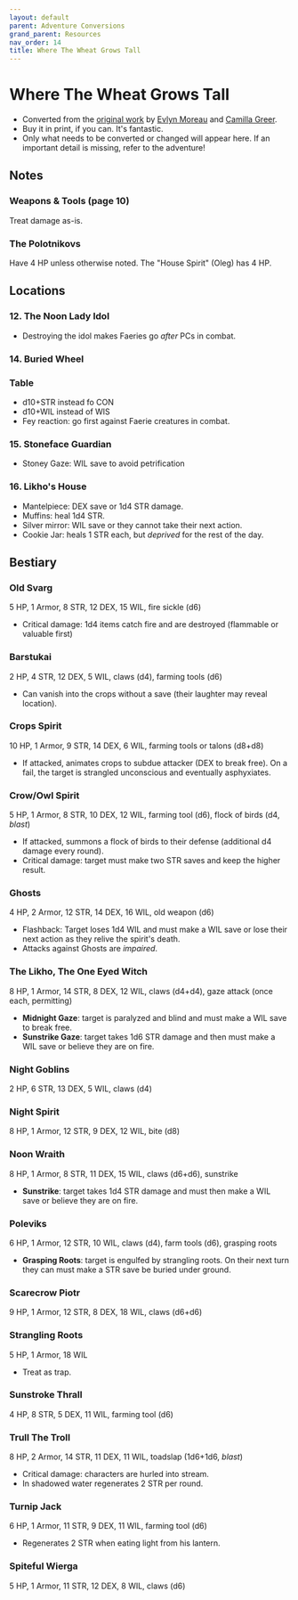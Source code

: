 ```yaml
---
layout: default
parent: Adventure Conversions
grand_parent: Resources
nav_order: 14
title: Where The Wheat Grows Tall
---
```


# Where The Wheat Grows Tall

- Converted from the [original work](https://www.exaltedfuneral.com/products/where-the-wheat-grows-tall-pdf) by [Evlyn Moreau](http://chaudronchromatique.blogspot.com/) and [Camilla Greer](https://greerrrr.itch.io/).
- Buy it in print, if you can. It's fantastic.
- Only what needs to be converted or changed will appear here. If an important detail is missing, refer to the adventure!

## Notes
### Weapons & Tools (page 10)
Treat damage as-is.  

### The Polotnikovs
Have 4 HP unless otherwise noted. The "House Spirit" (Oleg) has 4 HP.

## Locations

### 12. The Noon Lady Idol
- Destroying the idol makes Faeries go _after_ PCs in combat.

### 14. Buried Wheel
### Table
- d10+STR instead fo CON
- d10+WIL instead of WIS
- Fey reaction: go first against Faerie creatures in combat.

### 15. Stoneface Guardian
- Stoney Gaze: WIL save to avoid petrification

### 16. Likho's House
- Mantelpiece: DEX save or 1d4 STR damage.
- Muffins: heal 1d4 STR.
- Silver mirror: WIL save or they cannot take their next action.
- Cookie Jar: heals 1 STR each, but _deprived_ for the rest of the day.

## Bestiary
### Old Svarg
5 HP, 1 Armor, 8 STR, 12 DEX, 15 WIL, fire sickle (d6)
- Critical damage: 1d4 items catch fire and are destroyed (flammable or valuable first)

### Barstukai
2 HP, 4 STR, 12 DEX, 5 WIL, claws (d4), farming tools (d6)
- Can vanish into the crops without a save (their laughter may reveal location).

### Crops Spirit
10 HP, 1 Armor, 9 STR, 14 DEX, 6 WIL, farming tools or talons (d8+d8)
- If attacked, animates crops to subdue attacker (DEX to break free). On a fail, the target is strangled unconscious and eventually asphyxiates.

### Crow/Owl Spirit
5 HP, 1 Armor, 8 STR, 10 DEX, 12 WIL, farming tool (d6), flock of birds (d4, _blast_)
- If attacked, summons a flock of birds to their defense (additional d4 damage every round).
- Critical damage: target must make two STR saves and keep the higher result.

### Ghosts
4 HP, 2 Armor, 12 STR, 14 DEX, 16 WIL, old weapon (d6)
- Flashback: Target loses 1d4 WIL and must make a WIL save or lose their next action as they relive the spirit's death.
- Attacks against Ghosts are _impaired_.

### The Likho, The One Eyed Witch
8 HP, 1 Armor, 14 STR, 8 DEX, 12 WIL, claws (d4+d4), gaze attack (once each, permitting)
- **Midnight Gaze**: target is paralyzed and blind and must make a WIL save to break free.
- **Sunstrike Gaze**: target takes 1d6 STR damage and then must make a WIL save or believe they are on fire.

### Night Goblins
2 HP, 6 STR, 13 DEX, 5 WIL, claws (d4)

### Night Spirit
8 HP, 1 Armor, 12 STR, 9 DEX, 12 WIL, bite (d8)

### Noon Wraith
8 HP, 1 Armor, 8 STR, 11 DEX, 15 WIL, claws (d6+d6), sunstrike
- **Sunstrike**: target takes 1d4 STR damage and must then make a WIL save or believe they are on fire.

### Poleviks
6 HP, 1 Armor, 12 STR, 10 WIL, claws (d4), farm tools (d6), grasping roots
- **Grasping Roots**: target is engulfed by strangling roots. On their next turn they can must make a STR save be buried under ground.

### Scarecrow Piotr
9 HP, 1 Armor, 12 STR, 8 DEX, 18 WIL, claws (d6+d6)

### Strangling Roots
5 HP, 1 Armor, 18 WIL
- Treat as trap.

### Sunstroke Thrall
4 HP, 8 STR, 5 DEX, 11 WIL, farming tool (d6)

### Trull The Troll
8 HP, 2 Armor, 14 STR, 11 DEX, 11 WIL, toadslap (1d6+1d6, _blast_)
- Critical damage: characters are hurled into stream.
- In shadowed water regenerates 2 STR per round.

### Turnip Jack
6 HP, 1 Armor, 11 STR, 9 DEX, 11 WIL, farming tool (d6)
- Regenerates 2 STR when eating light from his lantern.

### Spiteful Wierga
5 HP, 1 Armor, 11 STR, 12 DEX, 8 WIL, claws (d6)
